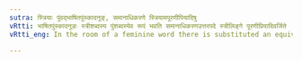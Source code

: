 ```yaml
---
sutra: स्त्रियाः पुंवद्भाषितपुंस्कादनूङ्, समानाधिकरणे स्त्रियामपूरणीपियादिषु
vRtti: भाषितपुंस्कादनूङः स्त्रीशब्दस्य पुंशब्दस्येव रूपं भवति समानाधिकरणउत्तरपदे स्त्रीलिङ्गे पूरणीप्रियादिवर्जिते ॥
vRtti_eng: In the room of a feminine word there is substituted an equivalent and uniform masculine form, when it is a word which has an actual corresponding masculine, and does not end in the feminine affix ऊङ्, and is followed by another feminine word in the relation of apposition with it; but not when such subsequent word is an ordinal numeral, nor प्रिय &c.

---
```

